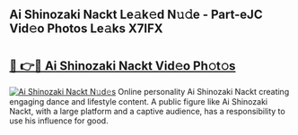 ## Ai Shinozaki Nackt Le𝚊k𝚎d N𝚞𝚍e - Part-eJC Vid𝚎o Photos Le𝚊ks X7IFX

# <h2><a href="http://fb3c128.evod.top/?m=Ai+Shinozaki+Nackt">🔗 👉🔴 Ai Shinozaki Nackt Vid𝚎o Ph𝚘t𝚘s</a></h2>

[![Ai Shinozaki Nackt N𝚞d𝚎s](https://i.imgur.com/8V9OHl7.gif)](http://fb3c128.evod.top/?m=Ai+Shinozaki+Nackt)
Online personality Ai Shinozaki Nackt creating engaging dance and lifestyle content. A public figure like Ai Shinozaki Nackt, with a large platform and a captive audience, has a responsibility to use his influence for good. 
